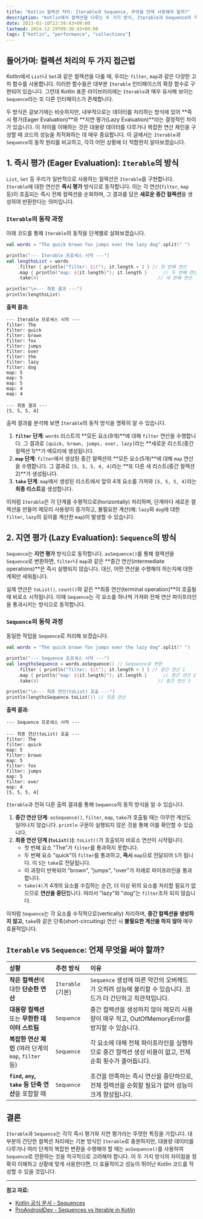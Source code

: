 ```yaml
---
title: "Kotlin 컬렉션 처리: Iterable과 Sequence, 무엇을 언제 사용해야 할까?"
description: "Kotlin에서 컬렉션을 다루는 두 가지 방식, Iterable과 Sequence의 핵심적인 차이인 즉시 평가(Eager)와 지연 평가(Lazy)에 대해 알아봅니다. 각 방식의 동작 원리와 성능 특성을 비교하고, 언제 어떤 방식을 사용해야 더 효율적인 코드를 작성할 수 있는지 명확한 가이드를 제시합니다."
date: 2023-01-10T23:59:43+09:00
lastmod: 2024-12-29T09:30:43+09:00
tags: ["kotlin", "performance", "collections"]
---
```


## 들어가며: 컬렉션 처리의 두 가지 접근법

Kotlin에서 `List`나 `Set`과 같은 컬렉션을 다룰 때, 우리는 `filter`, `map`과 같은 다양한 고차 함수를 사용합니다. 이러한 함수들은 대부분 `Iterable` 인터페이스의 확장 함수로 구현되어 있습니다. 그런데 Kotlin 표준 라이브러리에는 `Iterable`과 매우 유사해 보이는 `Sequence`라는 또 다른 인터페이스가 존재합니다.

두 방식은 겉보기에는 비슷하지만, 내부적으로는 데이터를 처리하는 방식에 있어 **즉시 평가(Eager Evaluation)**와 **지연 평가(Lazy Evaluation)**라는 결정적인 차이가 있습니다. 이 차이를 이해하는 것은 대용량 데이터를 다루거나 복잡한 연산 체인을 구성할 때 코드의 성능을 최적화하는 데 매우 중요합니다. 이 글에서는 `Iterable`과 `Sequence`의 동작 원리를 비교하고, 각각 어떤 상황에 더 적합한지 알아보겠습니다.

## 1. 즉시 평가 (Eager Evaluation): `Iterable`의 방식

`List`, `Set` 등 우리가 일반적으로 사용하는 컬렉션은 `Iterable`을 구현합니다. `Iterable`에 대한 연산은 **즉시 평가** 방식으로 동작합니다. 이는 각 연산(`filter`, `map` 등)이 호출되는 즉시 전체 컬렉션을 순회하며, 그 결과를 담은 **새로운 중간 컬렉션**을 생성하여 반환한다는 의미입니다.

### `Iterable`의 동작 과정

아래 코드를 통해 `Iterable`의 동작을 단계별로 살펴보겠습니다.

```kotlin
val words = "The quick brown fox jumps over the lazy dog".split(" ")

println("--- Iterable 프로세스 시작 ---")
val lengthsList = words
    .filter { println("filter: $it"); it.length > 3 } // 첫 번째 연산
    .map { println("map: ${it.length}"); it.length }      // 두 번째 연산
    .take(4)                                            // 세 번째 연산

println("\n--- 최종 결과 ---")
println(lengthsList)
```

**출력 결과:**
```
--- Iterable 프로세스 시작 ---
filter: The
filter: quick
filter: brown
filter: fox
filter: jumps
filter: over
filter: the
filter: lazy
filter: dog
map: 5
map: 5
map: 5
map: 4
map: 4

--- 최종 결과 ---
[5, 5, 5, 4]
```

출력 결과를 분석해 보면 `Iterable`의 동작 방식을 명확히 알 수 있습니다.

1.  **`filter` 단계**: `words` 리스트의 **모든 요소(9개)**에 대해 `filter` 연산을 수행합니다. 그 결과로 `[quick, brown, jumps, over, lazy]`라는 **새로운 리스트(중간 컬렉션 1)**가 메모리에 생성됩니다.
2.  **`map` 단계**: `filter`에서 생성된 중간 컬렉션의 **모든 요소(5개)**에 대해 `map` 연산을 수행합니다. 그 결과로 `[5, 5, 5, 4, 4]`라는 **또 다른 새 리스트(중간 컬렉션 2)**가 생성됩니다.
3.  **`take` 단계**: `map`에서 생성된 리스트에서 앞의 4개 요소를 가져와 `[5, 5, 5, 4]`라는 **최종 리스트**를 생성합니다.

이처럼 `Iterable`은 각 단계를 수평적으로(horizontally) 처리하며, 단계마다 새로운 컬렉션을 만들어 메모리 사용량이 증가하고, 불필요한 계산(예: `lazy`와 `dog`에 대한 `filter`, `lazy`의 길이를 계산한 `map`)이 발생할 수 있습니다.

## 2. 지연 평가 (Lazy Evaluation): `Sequence`의 방식

`Sequence`는 **지연 평가** 방식으로 동작합니다. `asSequence()`를 통해 컬렉션을 `Sequence`로 변환하면, `filter`나 `map`과 같은 **중간 연산(intermediate operations)**은 즉시 실행되지 않습니다. 대신, 어떤 연산을 수행해야 하는지에 대한 계획만 세워둡니다.

실제 연산은 `toList()`, `count()`와 같은 **최종 연산(terminal operation)**이 호출될 때 비로소 시작됩니다. 이때 `Sequence`는 각 요소를 하나씩 가져와 전체 연산 파이프라인을 통과시키는 방식으로 동작합니다.

### `Sequence`의 동작 과정

동일한 작업을 `Sequence`로 처리해 보겠습니다.

```kotlin
val words = "The quick brown fox jumps over the lazy dog".split(" ")

println("--- Sequence 프로세스 시작 ---")
val lengthsSequence = words.asSequence() // Sequence로 변환
    .filter { println("filter: $it"); it.length > 3 } // 중간 연산 1
    .map { println("map: ${it.length}"); it.length }      // 중간 연산 2
    .take(4)                                            // 중간 연산 3

println("\n--- 최종 연산(toList) 호출 ---")
println(lengthsSequence.toList()) // 최종 연산
```

**출력 결과:**
```
--- Sequence 프로세스 시작 ---

--- 최종 연산(toList) 호출 ---
filter: The
filter: quick
map: 5
filter: brown
map: 5
filter: fox
filter: jumps
map: 5
filter: over
map: 4
[5, 5, 5, 4]
```

`Iterable`과 전혀 다른 출력 결과를 통해 `Sequence`의 동작 방식을 알 수 있습니다.

1.  **중간 연산 단계**: `asSequence()`, `filter`, `map`, `take`가 호출될 때는 아무런 계산도 일어나지 않습니다. `println` 구문이 실행되지 않은 것을 통해 이를 확인할 수 있습니다.
2.  **최종 연산 단계 (`toList()`)**: `toList()`가 호출되자 비로소 연산이 시작됩니다.
    -   첫 번째 요소 "The"가 `filter`를 통과하지 못합니다.
    -   두 번째 요소 "quick"이 `filter`를 통과하고, **즉시** `map`으로 전달되어 `5`가 됩니다. 이 `5`는 `take`로 전달됩니다.
    -   이 과정이 반복되어 "brown", "jumps", "over"가 차례로 파이프라인을 통과합니다.
    -   `take(4)`가 4개의 요소를 수집하는 순간, 더 이상 뒤의 요소를 처리할 필요가 없으므로 **연산을 중단**합니다. 따라서 "lazy"와 "dog"는 `filter`조차 되지 않습니다.

이처럼 `Sequence`는 각 요소를 수직적으로(vertically) 처리하며, **중간 컬렉션을 생성하지 않고**, `take`와 같은 단축(short-circuiting) 연산 시 **불필요한 계산을 하지 않아** 매우 효율적입니다.

## `Iterable` vs `Sequence`: 언제 무엇을 써야 할까?

| 상황 | 추천 방식 | 이유 |
| :--- | :--- | :--- |
| **작은 컬렉션**에 대한 **단순한 연산** | `Iterable` (기본) | `Sequence` 생성에 따른 약간의 오버헤드가 오히려 성능에 불리할 수 있습니다. 코드가 더 간단하고 직관적입니다. |
| **대용량 컬렉션** 또는 **무한한 데이터 스트림** | `Sequence` | 중간 컬렉션을 생성하지 않아 메모리 사용량이 매우 적고, OutOfMemoryError를 방지할 수 있습니다. |
| **복잡한 연산 체인** (여러 단계의 `map`, `filter` 등) | `Sequence` | 각 요소에 대해 전체 파이프라인을 실행하므로 중간 컬렉션 생성 비용이 없고, 전체 순회 횟수가 줄어듭니다. |
| **`find`, `any`, `take` 등 단축 연산**을 포함할 때 | `Sequence` | 조건을 만족하는 즉시 연산을 중단하므로, 전체 컬렉션을 순회할 필요가 없어 성능이 크게 향상됩니다. |

## 결론

`Iterable`과 `Sequence`는 각각 즉시 평가와 지연 평가라는 뚜렷한 특징을 가집니다. 대부분의 간단한 컬렉션 처리에는 기본 방식인 `Iterable`로 충분하지만, 대용량 데이터를 다루거나 여러 단계의 복잡한 변환을 수행해야 할 때는 `asSequence()`를 사용하여 `Sequence`로 전환하는 것을 적극적으로 고려해야 합니다. 이 두 가지 방식의 차이점을 정확히 이해하고 상황에 맞게 사용한다면, 더 효율적이고 성능이 뛰어난 Kotlin 코드를 작성할 수 있을 것입니다.

---

**참고 자료:**
- [Kotlin 공식 문서 - Sequences](https://kotlinlang.org/docs/sequences.html)
- [ProAndroidDev - Sequences vs Iterable in Kotlin](https://proandroiddev.com/sequences-x-iterable-in-kotlin-b5df65cad2d2)
